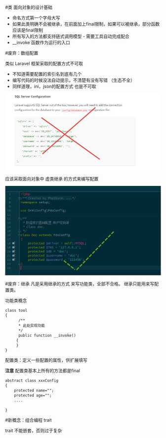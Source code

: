 #类 面向对象的设计基础

* 命名方式第一个字母大写
* 如果此类明确不会被继承，在前面加上final限制，如果可以被继承，部分函数应该是final限制
* 所有写入的方法都支持链式调用模型  - 需要工具自动完成配合
* __invoke 函数作为运行的入口

#废弃：数组配置

类似 Laravel 框架采取的配置方式不可取

* 不知道需要配置的索引名到底有几个
* 编写代码的时候没法自动提示，不清楚有没有写错 （生态不全）
* 同样道理，ini，json的配置方式 也是不可取

![](数组配置方式.png)


应该采取面向对象中 虚类继承 的方式来编写配置

![](继承的配置方式.png)

#废弃：继承
凡是采用继承的方式 来写功能类，全部不合格。
继承只能用来写配置类。

功能类概念

```
class tool
{
      /**
      * 此处实现功能
      */
      public function __invoke()
     {
     }
}

```

配置类：定义一些配置的属性，供扩展填写

**注意** 配置类基本上所有的方法都是final
```
abstract class xxxConfig
{
    protected name="";
    protected age="";
    ....
    
}
```
#新概念：组合编程 trait

trait 不能嵌套，否则过于复杂
